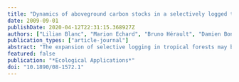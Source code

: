 ```yaml
---
title: "Dynamics of aboveground carbon stocks in a selectively logged tropical forest"
date: 2009-09-01
publishDate: 2020-04-12T22:31:15.368927Z
authors: ["Lilian Blanc", "Marion Echard", "Bruno Hérault", "Damien Bonal", "Eric Marcon", "Jérôme Chave", "Christopher Baraloto"]
publication_types: ["article-journal"]
abstract: "The expansion of selective logging in tropical forests may be an important source of global carbon emissions. However, the effects of logging practices on the carbon cycle have never been quantified over long periods of time. We followed the fate of more than 60 000 tropical trees over 23 years to assess changes in aboveground carbon stocks in 48 1.56-ha plots in French Guiana that represent a gradient of timber harvest intensities, with and without intensive timber stand improvement (TSI) treatments to stimulate timber tree growth. Conventional selective logging led to emissions equivalent to more than a third of aboveground carbon stocks in plots without TSI (85 Mg C/ha), while plots with TSI lost more than one-half of aboveground carbon stocks (142 Mg C/ha). Within 20 years of logging, plots without TSI sequestered aboveground carbon equivalent to more than 80% of aboveground carbon lost to logging (-70.7 Mg C/ha), and our simulations predicted an equilibrium aboveground carbon balance within 45 years of logging. In contrast, plots with intensive TSI are predicted to require more than 100 years to sequester aboveground carbon lost to emissions. These results indicate that in some tropical forests aboveground carbon storage can be recovered within half a century after conventional logging at moderate harvest intensities."
featured: false
publication: "*Ecological Applications*"
doi: "10.1890/08-1572.1"
---
```


<span class="__dimensions_badge_embed__" data-doi="10.1890/08-1572.1"></span><script async src="https://badge.dimensions.ai/badge.js" charset="utf-8"></script>
